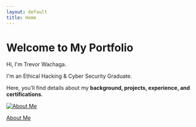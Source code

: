 ```yaml
---
layout: default
title: Home
---
```


# Welcome to My Portfolio

Hi, I'm Trevor Wachaga.

I'm an Ethical Hacking & Cyber Security Graduate.

Here, you’ll find details about my **background, projects, experience, and certifications**.  


<div class="nav-cards">
  <a href="{{ '/about' | relative_url }}" class="card">
    <img src="{{ '/images/linkedin.jpg' | relative_url }}" alt="About Me">
    <p>About Me</p>
  </a>
</div>
